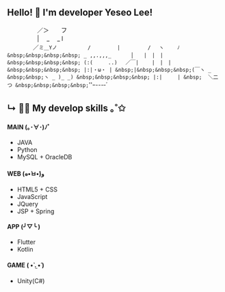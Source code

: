 ## Hello! 🐹 I'm developer Yeseo Lee! 

 　　　　　／＞　　フ  
　　　　　| 　_　 _ l  
　 　　　／` ミ＿Yノ  
　　 　 /　　　 　 |  
　　　 /　 ヽ　　 ﾉ &nbsp;&nbsp;&nbsp;&nbsp; _ ,,.,,,_
　 　 │　　|　|　| &nbsp;&nbsp;&nbsp;&nbsp; (:(　　　..)
　／￣|　　 |　|　| &nbsp;&nbsp;&nbsp;&nbsp; |:|・ω・ |
 &nbsp;|&nbsp;&nbsp;&nbsp;(￣ヽ _ &nbsp;&nbsp;ヽ _ )_ _) &nbsp;&nbsp;&nbsp;&nbsp; |:|　　　|
&nbsp;  ＼二つ &nbsp;&nbsp;&nbsp;&nbsp; `''ｰ---‐´
  

## ↳ 👩‍💻 My develop skills ｡˚✩

#### MAIN (｡･∀･)ﾉﾞ
- JAVA
- Python
- MySQL + OracleDB

#### WEB (๑•̀ㅂ•́)و
- HTML5 + CSS
- JavaScript
- JQuery
- JSP + Spring

#### APP (╯▽╰ )
- Flutter
- Kotlin

#### GAME ( •̀ .̫ •́ )
- Unity(C#)  



